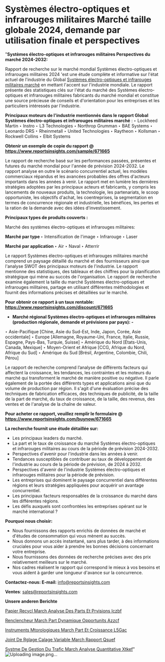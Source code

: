# Systèmes électro-optiques et infrarouges militaires Marché taille globale 2024, demande par utilisation finale et perspectives

"<strong>Systèmes électro-optiques et infrarouges militaires Perspectives du marché 2024-2032:</strong>

Rapport de recherche sur le marché mondial Systèmes électro-optiques et infrarouges militaires 2024 'est une étude complète et informative sur l'état actuel de l'industrie du Global <a href=https://www.reportsinsights.com/sample/671665>Systèmes électro-optiques et infrarouges militaires marché</a> en mettant l'accent sur l'industrie mondiale. Le rapport présente des statistiques clés sur l'état du marché des Systèmes électro-optiques et infrarouges militaires fabricants du marché mondial et constitue une source précieuse de conseils et d'orientation pour les entreprises et les particuliers intéressés par l'industrie.

<strong>Principaux moteurs de l'industrie mentionnés dans le rapport Global Systèmes électro-optiques et infrarouges militaires marché</strong> :
‣ Lockheed Martin
‣ Instro
‣ L3 Technologies
‣ Northrop Grumman
‣ BAE Systems
‣ Leonardo DRS
‣ Rheinmetall
‣ United Technologies
‣ Raytheon
‣ Kollsman
‣ Rockwell Collins
‣ Elbit Systems

<strong>Obtenir un exemple de copie du rapport @ <a href=https://www.reportsinsights.com/sample/671665>https://www.reportsinsights.com/sample/671665</a></strong>

Le rapport de recherche basé sur les performances passées, présentes et futures du marché mondial pour l'année de prévision 2024-2032. Le rapport analyse en outre le scénario concurrentiel actuel, les modèles commerciaux répandus et les avancées probables des offres d'acteurs importants dans les années à venir. Le rapport met en lumière les dernières stratégies adoptées par les principaux acteurs et fabricants, y compris les lancements de nouveaux produits, la technologie, les partenariats, le scoop opportuniste, les objectifs d'achat, les coentreprises, la segmentation en termes de concurrence régionale et industrielle, les bénéfices, les pertes et la ration de la demande avec des idées d'investissement.

<strong>Principaux types de produits couverts :</strong>

Marché des systèmes électro-optiques et infrarouges militaires:

<strong>Marché par type </strong>
‣ Intensification de l'image
‣ Infrarouge
‣ Laser

<strong>Marché par application </strong>
‣ Air
‣ Naval
‣ Atterrir

Le rapport Systèmes électro-optiques et infrarouges militaires marché comprend un paysage détaillé du marché et des fournisseurs ainsi que l'analyse SWOT des principaux moteurs de l'industrie. Le rapport mentionne des statistiques, des tableaux et des chiffres pour la planification stratégique qui mène au succès de l'organisation. Le rapport de recherche examine également la taille du marché Systèmes électro-optiques et infrarouges militaires, partage en utilisant différentes méthodologies et fournit des informations précises et détaillées sur le marché.

<strong>Pour obtenir ce rapport à un taux rentable: <a href=https://www.reportsinsights.com/discount/671665>https://www.reportsinsights.com/discount/671665</a></strong>
<ul>
  <li><strong>Marché régional Systèmes électro-optiques et infrarouges militaires (production régionale, demande et prévisions par pays): -</strong></li>
</ul>
‣ Asie-Pacifique [Chine, Asie du Sud-Est, Inde, Japon, Corée, Asie occidentale]
‣ Europe [Allemagne, Royaume-Uni, France, Italie, Russie, Espagne, Pays-Bas, Turquie, Suisse]
‣ Amérique du Nord [États-Unis, Canada, Mexique]
‣ Moyen-Orient et Afrique [CCG, Afrique du Nord, Afrique du Sud]
‣ Amérique du Sud [Brésil, Argentine, Colombie, Chili, Pérou]

Le rapport de recherche comprend l’analyse de différents facteurs qui affectent la croissance, les tendances, les contraintes et les moteurs du marché qui transforment le marché de manière positive ou négative. Il parle également de la portée des différents types et applications ainsi que du volume de production par région. Il s'agit d'une évaluation précise des techniques de fabrication efficaces, des techniques de publicité, de la taille de la part de marché, du taux de croissance, de la taille, des revenus, des ventes et de l'analyse de la chaîne de valeur.

<strong>Pour acheter ce rapport, veuillez remplir le formulaire @   <a href=https://www.reportsinsights.com/buynow/671665>https://www.reportsinsights.com/buynow/671665</a></strong>

<strong>La recherche fournit une étude détaillée sur:</strong>
<ul>
  <li>Les principaux leaders du marché.</li>
  <li>La part et le taux de croissance du marché Systèmes électro-optiques et infrarouges militaires au cours de la période de prévision 2024-2032.</li>
  <li>Perspectives d'avenir pour l'industrie dans les années à venir.</li>
  <li>Tendances susceptibles de contribuer au taux de développement de l'industrie au cours de la période de prévision, de 2024 à 2032.</li>
  <li>Perspectives d'avenir de l'industrie Systèmes électro-optiques et infrarouges militaires pour la période de prévision.</li>
  <li>Les entreprises qui dominent le paysage concurrentiel dans différentes régions et leurs stratégies appliquées pour acquérir un avantage concurrentiel.</li>
  <li>Les principaux facteurs responsables de la croissance du marché dans les différentes régions.</li>
  <li>Les défis auxquels sont confrontées les entreprises opérant sur le marché international ?</li>
</ul>
<strong>Pourquoi nous choisir:</strong>
<ul>
  <li>Nous fournissons des rapports enrichis de données de marché et d'études de consommation qui vous mènent au succès.</li>
  <li>Nous donnons un accès instantané, sans plus tarder, à des informations cruciales pour vous aider à prendre les bonnes décisions concernant votre entreprise.</li>
  <li>Nous fournissons des données de recherche précises avec des prix relativement meilleurs sur le marché.</li>
  <li>Nos cadres réalisent le rapport qui correspond le mieux à vos besoins et vous aident à garder une longueur d'avance sur la concurrence.</li>
</ul>
<strong>Contactez-nous:
</strong><strong>E-mail:</strong> <a href=mailto:info@reportsinsights.com>info@reportsinsights.com</a>

<strong>Ventes</strong>: <a href=mailto:sales@reportsinsights.com>sales@reportsinsights.com</a>

<strong>Unsere anderen Berichte</strong>

<a href=https://www.linkedin.com/pulse/papier-recycl%C3%A9-march%C3%A9-analyse-des-parts-et-pr%C3%A9visions-iczbf/>Papier Recycl March Analyse Des Parts Et Prvisions Iczbf</a>

<a href=https://www.linkedin.com/pulse/r%C3%A9enclencheur-march%C3%A9-part-dynamique-opportunit%C3%A9s-azzcf/>Renclencheur March Part Dynamique Opportunits Azzcf</a>

<a href=https://www.linkedin.com/pulse/instruments-m%C3%A9t%C3%A9orologiques-march%C3%A9-part-et-croissance-l5gac/>Instruments Mtorologiques March Part Et Croissance L5Gac</a>

<a href=https://www.linkedin.com/pulse/joint-de-r%C3%A9glage-calage-variable-march%C3%A9-rapport-qsuef/>Joint De Rglage Calage Variable March Rapport Qsuef</a>

<a href=https://www.linkedin.com/pulse/syst%C3%A8me-de-gestion-du-trafic-march%C3%A9-analyse-quantitative-xtkef/>Systme De Gestion Du Trafic March Analyse Quantitative Xtkef</a>"
![Uploading image.png…]()
